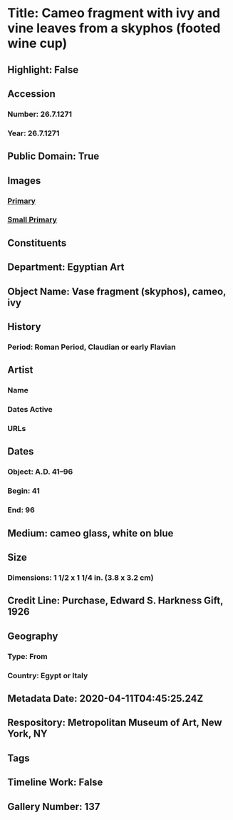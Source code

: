 # Title: Cameo fragment with ivy and vine leaves from a skyphos (footed wine cup)
## Highlight: False
## Accession
### Number: 26.7.1271
### Year: 26.7.1271
## Public Domain: True
## Images
### [Primary](https://images.metmuseum.org/CRDImages/eg/original/vs26.7.1271.jpg)
### [Small Primary](https://images.metmuseum.org/CRDImages/eg/web-large/vs26.7.1271.jpg)
## Constituents
## Department: Egyptian Art
## Object Name: Vase fragment (skyphos), cameo, ivy
## History
### Period: Roman Period, Claudian or early Flavian
## Artist
### Name
### Dates Active
### URLs
## Dates
### Object: A.D. 41–96
### Begin: 41
### End: 96
## Medium: cameo glass, white on blue
## Size
### Dimensions: 1 1/2 x 1 1/4 in. (3.8 x 3.2 cm)
## Credit Line: Purchase, Edward S. Harkness Gift, 1926
## Geography
### Type: From
### Country: Egypt or Italy
## Metadata Date: 2020-04-11T04:45:25.24Z
## Respository: Metropolitan Museum of Art, New York, NY
## Tags
## Timeline Work: False
## Gallery Number: 137